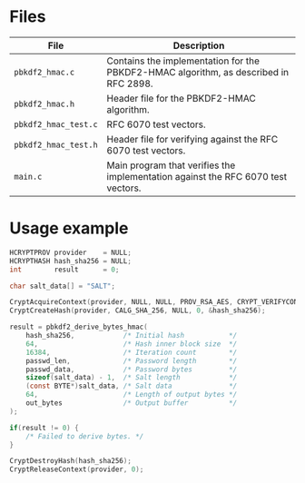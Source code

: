 # Files

| File | Description |
| --- | --- |
| `pbkdf2_hmac.c` | Contains the implementation for the PBKDF2-HMAC algorithm, as described in RFC 2898. |
| `pbkdf2_hmac.h` | Header file for the PBKDF2-HMAC algorithm. |
| `pbkdf2_hmac_test.c` | RFC 6070 test vectors. |
| `pbkdf2_hmac_test.h` | Header file for verifying against the RFC 6070 test vectors. |
| `main.c` | Main program that verifies the implementation against the RFC 6070 test vectors. |

# Usage example

```C
HCRYPTPROV provider    = NULL;
HCRYPTHASH hash_sha256 = NULL;
int        result      = 0;

char salt_data[] = "SALT";

CryptAcquireContext(provider, NULL, NULL, PROV_RSA_AES, CRYPT_VERIFYCONTEXT);
CryptCreateHash(provider, CALG_SHA_256, NULL, 0, &hash_sha256);

result = pbkdf2_derive_bytes_hmac(
    hash_sha256,            /* Initial hash           */
    64,                     /* Hash inner block size  */
    16384,                  /* Iteration count        */
    passwd_len,             /* Password length        */
    passwd_data,            /* Password bytes         */
    sizeof(salt_data) - 1,  /* Salt length            */
    (const BYTE*)salt_data, /* Salt data              */
    64,                     /* Length of output bytes */
    out_bytes               /* Output buffer          */
);

if(result != 0) {
    /* Failed to derive bytes. */
}

CryptDestroyHash(hash_sha256);
CryptReleaseContext(provider, 0);
```